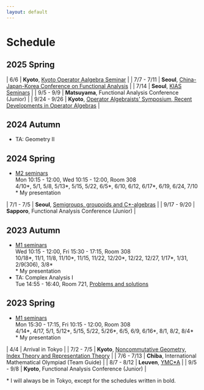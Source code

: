 ```yaml
---
layout: default
---
```


# Schedule

## 2025 Spring

| 6/6 | __Kyoto__, [Kyoto Operator Aalgebra Seminar](https://www.kurims.kyoto-u.ac.jp/~narutaka/koas.html) |
| 7/7 - 7/11 | __Seoul__, [China-Japan-Korea Conference on Functional Analysis](http://conference.math.snu.ac.kr/CJK_Conference_2025/Home.html) |
| 7/14 | __Seoul__, [KIAS Seminars](https://www.kias.re.kr/kias/activities/seminars/list.do?menuNo=404003) |
| 9/5 - 9/9 | __Matsuyama__, Functional Analysis Conference (Junior) |
| 9/24 - 9/26 | __Kyoto__, [Operator Algebraists' Symposium, Recent Developments in Operator Algebras](https://www.kurims.kyoto-u.ac.jp/~narutaka/2025sep.html) |




## 2024 Autumn
- TA: Geometry II


## 2024 Spring
- [M2 seminars](https://www.ms.u-tokyo.ac.jp/~yasuyuki/sem2024s.htm)<br>
	Mon 10:15 - 12:00,
	Wed 10:15 - 12:00,
	Room 308<br>
	4/10\*, 5/1, 5/8, 5/13\*, 5/15, 5/22, 6/5\*, 6/10, 6/12, 6/17\*, 6/19, 6/24, 7/10<br>
	\* My presentation

| 7/1 - 7/5 | __Seoul__, [Semigroups, groupoids and C*-algebras](https://sites.google.com/view/semigroups-groupoids-and-c-alg/home) |
| 9/17 - 9/20 | __Sapporo__, Functional Analysis Conference (Junior) |



## 2023 Autumn
- [M1 seminars](https://www.ms.u-tokyo.ac.jp/~yasuyuki/sem2023a.htm)<br>
	Wed 10:15 - 12:00,
	Fri 15:30 - 17:15,
	Room 308<br>
	10/18\*, 11/1, 11/8, 11/10\*, 11/15, 11/22, 12/20\*, 12/22, 12/27, 1/17\*, 1/31, 2/9(306), 3/8\*<br>
	\* My presentation
- TA: Complex Analysis I<br>
	Tue 14:55 - 16:40,
	Room 721,
	[Problems and solutions](/assets/pdf/teaching/23A.pdf)


## 2023 Spring
- [M1 seminars](https://www.ms.u-tokyo.ac.jp/~yasuyuki/sem2023s.htm)<br>
	Mon 15:30 - 17:15,
	Fri 10:15 - 12:00,
	Room 308<br>
	4/14\*, 4/17, 5/1, 5/12\*, 5/15, 5/22, 5/26\*, 6/5, 6/9, 6/16\*, 8/1, 8/2, 8/4\*<br>
	\* My presentation


| 4/4 | Arrival in Tokyo |
| 7/2 - 7/5 | __Kyoto__, [Noncommutative Geometry, Index Theory and Representation Theory](https://indico.math.cnrs.fr/event/8330/) |
| 7/6 - 7/13 | __Chiba__, International Mathematical Olympiad (Team Guide) |
| 8/7 - 8/12 | __Leuven__, [YMC*A](https://wis.kuleuven.be/events/YMCstarA) |
| 9/5 - 9/8 | __Kyoto__, Functional Analysis Conference (Junior) |

\* I will always be in Tokyo, except for the schedules written in bold.
